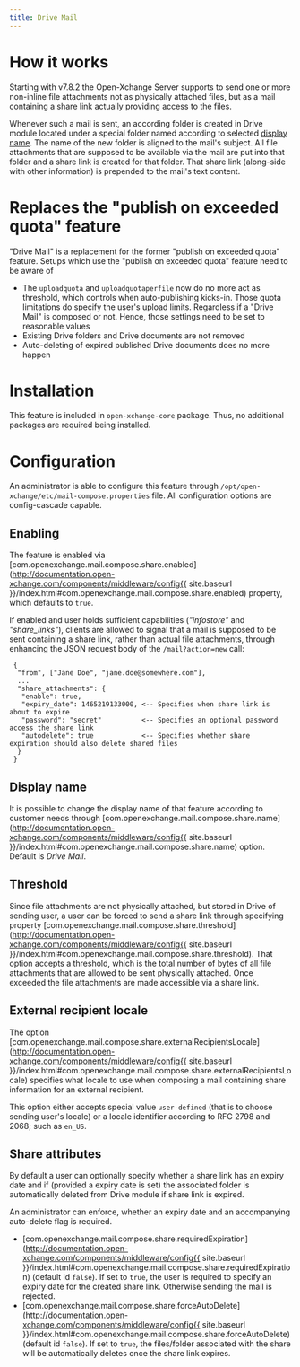 ```yaml
---
title: Drive Mail
---
```


# How it works
Starting with v7.8.2 the Open-Xchange Server supports to send one or more non-inline file attachments not as physically attached files, but as a mail containing a share link actually providing access to the files.

Whenever such a mail is sent, an according folder is created in Drive module located under a special folder named according to selected [display name](#display-name). The name of the new folder is aligned to the mail's subject. All file attachments that are supposed to be available via the mail are put into that folder and a share link is created for that folder. That share link (along-side with other information) is prepended to the mail's text content.

# Replaces the "publish on exceeded quota" feature

"Drive Mail" is a replacement for the former "publish on exceeded quota" feature. Setups which use the "publish on exceeded quota" feature need to be aware of

 * The ``uploadquota`` and ``uploadquotaperfile`` now do no more act as threshold, which controls when auto-publishing kicks-in. Those quota limitations do specify the user's upload limits. Regardless if a "Drive Mail" is composed or not. Hence, those settings need to be set to reasonable values
 * Existing Drive folders and Drive documents are not removed
 * Auto-deleting of expired published Drive documents does no more happen

# Installation
This feature is included in ``open-xchange-core`` package. Thus, no additional packages are required being installed.

# Configuration
An administrator is able to configure this feature through `/opt/open-xchange/etc/mail-compose.properties` file. All configuration options are config-cascade capable.

## Enabling
The feature is enabled via [com.openexchange.mail.compose.share.enabled](http://documentation.open-xchange.com/components/middleware/config{{ site.baseurl }}/index.html#com.openexchange.mail.compose.share.enabled) property, which defaults to ``true``.

If enabled and user holds sufficient capabilities (_"infostore"_ and _"share_links"_), clients are allowed to signal that a mail is supposed to be sent containing a share link, rather than actual file attachments, through enhancing the JSON request body of the ``/mail?action=new`` call:

```
 {
  "from", ["Jane Doe", "jane.doe@somewhere.com"],
  ...
  "share_attachments": {
   "enable": true,
   "expiry_date": 1465219133000, <-- Specifies when share link is about to expire
   "password": "secret"          <-- Specifies an optional password access the share link
   "autodelete": true            <-- Specifies whether share expiration should also delete shared files
  }
 }
```

## Display name

It is possible to change the display name of that feature according to customer needs through [com.openexchange.mail.compose.share.name](http://documentation.open-xchange.com/components/middleware/config{{ site.baseurl }}/index.html#com.openexchange.mail.compose.share.name) option. Default is _Drive Mail_.

## Threshold

Since file attachments are not physically attached, but stored in Drive of sending user, a user can be forced to send a share link through specifying property [com.openexchange.mail.compose.share.threshold](http://documentation.open-xchange.com/components/middleware/config{{ site.baseurl }}/index.html#com.openexchange.mail.compose.share.threshold). That option accepts a threshold, which is the total number of bytes of all file attachments that are allowed to be sent physically attached. Once exceeded the file attachments are made accessible via a share link.

## External recipient locale
The option [com.openexchange.mail.compose.share.externalRecipientsLocale](http://documentation.open-xchange.com/components/middleware/config{{ site.baseurl }}/index.html#com.openexchange.mail.compose.share.externalRecipientsLocale) specifies what locale to use when composing a mail containing share information for an external recipient.

This option either accepts special value ``user-defined`` (that is to choose sending user's locale) or a locale identifier according to RFC 2798 and 2068; such as ``en_US``.

## Share attributes
By default a user can optionally specify whether a share link has an expiry date and if (provided a expiry date is set) the associated folder is automatically deleted from Drive module if share link is expired.

An administrator can enforce, whether an expiry date and an accompanying auto-delete flag is required.

 - [com.openexchange.mail.compose.share.requiredExpiration](http://documentation.open-xchange.com/components/middleware/config{{ site.baseurl }}/index.html#com.openexchange.mail.compose.share.requiredExpiration) (default id ``false``). If set to ``true``, the user is required to specify an expiry date for the created share link. Otherwise sending the mail is rejected.
 - [com.openexchange.mail.compose.share.forceAutoDelete](http://documentation.open-xchange.com/components/middleware/config{{ site.baseurl }}/index.html#com.openexchange.mail.compose.share.forceAutoDelete) (default id ``false``). If set to ``true``, the files/folder associated with the share will be automatically deletes once the share link expires.
